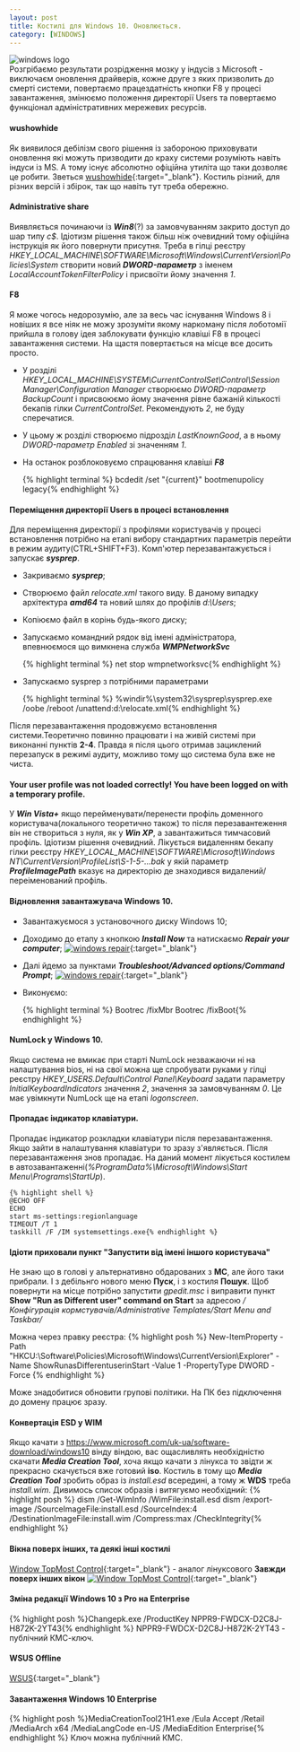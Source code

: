 ```yaml
---
layout: post
title: Костилі для Windows 10. Оновлюється.
category: [WINDOWS]
---
```

![windows logo](/assets/media/windows_10.png?style=head)  
Розгрібаємо результати розрідження мозку у індусів з Microsoft - виключаєм оновлення драйверів, кожне друге з яких призволить до смерті системи, повертаємо працездатність
кнопки F8 у процесі завантаження, змінюємо положення директорії Users та повертаємо функціонал адміністративних мережевих ресурсів.<!--more-->

#### wushowhide
Як виявилося дебілізм свого рішення із забороною приховувати оновлення які можуть призводити до краху системи розуміють навіть індуси із MS. А тому існує абсолютно офіційна утиліта що таки дозволяє це робити. Зветься [wushowhide](https://support.microsoft.com/uk-ua/kb/3073930 "wushowhide"){:target="_blank"}. Костиль різний, для різних версій і збірок, так що навіть тут треба обережно.

#### Administrative share
Виявляється починаючи із ***Win8***(?) за замовчуванням закрито доступ до шар типу *c$*. Ідіотизм рішення також більш ніж очевидний тому офіційна інструкція як його повернути присутня. Треба в гілці реєстру *HKEY_LOCAL_MACHINE\SOFTWARE\Microsoft\Windows\CurrentVersion\Policies\System* створити новий ***DWORD-параметр*** з іменем *LocalAccountTokenFilterPolicy* і присвоїти йому значення *1*.

#### F8
Я може чогось недорозумію, але за весь час існування Windows 8 і новіших я все ніяк не можу зрозуміти якому наркоману після лоботомії прийшла в голову ідея заблокувати функцію клавіші F8 в процесі завантаження системи. На щастя повертається на місце все досить просто.
- У розділі *HKEY_LOCAL_MACHINE\SYSTEM\CurrentControlSet\Control\Session Manager\Configuration Manager* створюємо *DWORD-параметр BackupCount* і присвоюємо йому значення рівне бажаній кількості бекапів гілки *CurrentControlSet*. Рекомендують *2*, не буду сперечатися.
- У цьому ж розділі створюємо підрозділ *LastKnownGood*, а в ньому *DWORD-параметр Enabled* зі значенням *1*.
- На останок розблоковуємо спрацювання клавіші ***F8***  

    {% highlight terminal %}
    bcdedit /set "{current}" bootmenupolicy legacy{% endhighlight %}

#### Переміщення директорії Users в процесі встановлення
Для переміщення директорії з профілями користувачів у процесі встановлення потрібно на етапі вибору стандартних параметрів перейти в режим аудиту(CTRL+SHIFT+F3). Комп'ютер перезавантажується і запускає ***sysprep***.
- Закриваємо ***sysprep***;
- Створюємо файл *relocate.xml* такого виду. В даному випадку архітектура ***amd64*** та новий шлях до профілів *d:\Users*;
- Копіюємо файл в корінь будь-якого диску;
- Запускаємо командний рядок від імені адміністратора, впевнюємося що вимкнена служба ***WMPNetworkSvc***  

    {% highlight terminal %}
    net stop wmpnetworksvc{% endhighlight %}

- Запускаємо sysprep з потрібними параметрами

    {% highlight terminal %}
    %windir%\system32\sysprep\sysprep.exe /oobe /reboot /unattend:d:\relocate.xml{% endhighlight %}

Після перезавантаження продовжуємо встановлення системи.Теоретично повинно працювати і на живій системі при виконанні пунктів **2-4**. Правда я після цього отримав зациклений перезапуск в режимі аудиту, можливо тому що система була вже не чиста.

#### Your user profile was not loaded correctly! You have been logged on with a temporary profile.
У ***Win Vista+*** якщо перейменувати/перенести профіль доменного користувача(локального теоретично також) то після перезавантеження він не створиться з нуля, як у ***Win XP***, а завантажиться тимчасовий профіль. Ідіотизм рішення очевидний. Лікується видаленням бекапу гілки реєстру *HKEY_LOCAL_MACHINE\SOFTWARE\Microsoft\Windows NT\CurrentVersion\ProfileList\S-1-5-...bak* у якій параметр ***ProfileImagePath*** вказує на директорію де знаходився видалений/переіменований профіль.

#### Відновлення завантажувача Windows 10.
- Завантажуємося з установочного диску Windows 10;
- Доходимо до етапу з кнопкою ***Install Now*** та натискаємо ***Repair your computer***;
[![windows repair](/assets/media/repair-10.jpg?style=blog "Repair")](/assets/media/repair-10.jpg "Repair"){:target="_blank"}
- Далі йдемо за пунктами ***Troubleshoot/Advanced options/Command Prompt***;
[![windows repair](/assets/media/repair-10-1.jpg?style=blog "Repair")](/assets/media/repair-10-1.jpg "Repair"){:target="_blank"}
- Виконуємо:

    {% highlight terminal %}
    Bootrec /fixMbr
    Bootrec /fixBoot{% endhighlight %}

#### NumLock у Windows 10.
Якщо система не вмикає при старті NumLock незважаючи ні на налаштування bios, ні на свої можна ще спробувати руками у гілці реєстру *HKEY_USERS\.Default\Control Panel\Keyboard* задати параметру *InitialKeyboardIndicators* значення *2*, значення за замовчуванням *0*. Це має увімкнути NumLock ще на етапі *logonscreen*.

#### Пропадає індикатор клавіатури.
Пропадає індикатор розкладки клавіатури після перезавантаження. Якщо зайти в налаштування клавіатури то зразу з'являється. Після перезавантаження знов пропадає. На даний момент лікується костилем в автозавантаженні(*%ProgramData%\Microsoft\Windows\Start Menu\Programs\StartUp*).

    {% highlight shell %}
    @ECHO OFF
    ECHO
    start ms-settings:regionlanguage
    TIMEOUT /T 1
    taskkill /F /IM systemsettings.exe{% endhighlight %}

#### Ідіоти приховали пункт "Запустити від імені іншого користувача"
Не знаю що в голові у альтернативно обдарованих з **МС**, але його таки прибрали. І з дебільнго нового меню **Пуск**, і з костиля **Пошук**. Щоб повернути на місце потрібно запустити _gpedit.msc_ і виправити пункт **Show "Run as Different user" command on Start** за адресою _/Конфігурація кормстувачів/Administrative Templates/Start Menu and Taskbar/_  

Можна через правку реєстра:
    {% highlight posh %}
New-ItemProperty -Path "HKCU:\Software\Policies\Microsoft\Windows\CurrentVersion\Explorer" -Name ShowRunasDifferentuserinStart -Value 1 -PropertyType DWORD -Force {% endhighlight %}

Може знадобитися обновити групові політики. На ПК без підключення до домену працює зразу.

#### Конвертація ESD у WIM
Якщо качати з https://www.microsoft.com/uk-ua/software-download/windows10 вінду віндою, вас ощасливлять необхідністю скачати ***Media Creation Tool***, хоча якщо качати з лінукса то звідти ж прекрасно скачується вже готовий **iso**. Костиль в тому що ***Media Creation Tool*** зробить образ із _install.esd_ всередині, а тому ж **WDS** треба _install.wim_.
Дивимось список образів і витягуємо необхідний:
    {% highlight posh %}
dism /Get-WimInfo /WimFile:install.esd
dism /export-image /SourceImageFile:install.esd /SourceIndex:4 /DestinationImageFile:install.wim /Compress:max /CheckIntegrity{% endhighlight %}

#### Вікна поверх інших, та деякі інші костилі
[Window TopMost Control](https://www.sordum.org "Window TopMost Control"){:target="_blank"} - аналог лінуксового **Завжди поверх інших вікон**
[![Window TopMost Control](/assets/media/topmost.png?style=blog "Window TopMost Control")](/assets/media/topmost.png "Window TopMost Control"){:target="_blank"}

#### Зміна редакції Windows 10 з Pro на Enterprise
{% highlight posh %}Changepk.exe /ProductKey NPPR9-FWDCX-D2C8J-H872K-2YT43{% endhighlight %}
NPPR9-FWDCX-D2C8J-H872K-2YT43 - публічний КМС-ключ.

#### WSUS Offline
[WSUS](https://download.wsusoffline.net/ "WSUS Offline"){:target="_blank"}

#### Завантаження Windows 10 Enterprise
{% highlight posh %}MediaCreationTool21H1.exe /Eula Accept /Retail /MediaArch x64 /MediaLangCode en-US /MediaEdition Enterprise{% endhighlight %}
Ключ можна публічний КМС.

